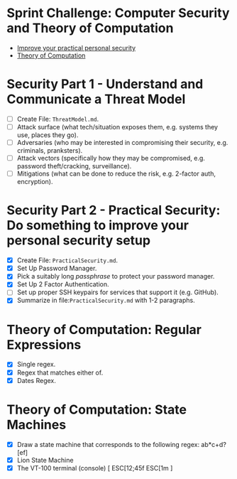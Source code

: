 # Sprint Challenge: Computer Security and Theory of Computation

- [Improve your practical personal security](security/)
- [Theory of Computation](theory/)

# Security Part 1 - Understand and Communicate a Threat Model

- [ ] Create File: `ThreatModel.md`.
- [ ] Attack surface (what tech/situation exposes them, e.g. systems they use, places they go).
- [ ] Adversaries (who may be interested in compromising their security, e.g. criminals, pranksters).
- [ ] Attack vectors (specifically how they may be compromised, e.g. password theft/cracking, surveillance).
- [ ] Mitigations (what can be done to reduce the risk, e.g. 2-factor auth, encryption).

# Security Part 2 - Practical Security: Do something to improve your personal security setup

- [x] Create File: `PracticalSecurity.md`.
- [x] Set Up Password Manager.
- [x] Pick a suitably long _passphrase_ to protect your password manager.
- [x] Set Up 2 Factor Authentication.
- [ ] Set up proper SSH keypairs for services that support it (e.g. GitHub).
- [x] Summarize in file:`PracticalSecurity.md` with 1-2 paragraphs.

# Theory of Computation: Regular Expressions

- [x] Single regex.
- [x] Regex that matches either of.
- [x] Dates Regex.

# Theory of Computation: State Machines

- [x] Draw a state machine that corresponds to the following regex: ab\*c+d?[ef]
- [x] Lion State Machine
- [x] The VT-100 terminal (console) [ ESC[12;45f ESC[1m ]
